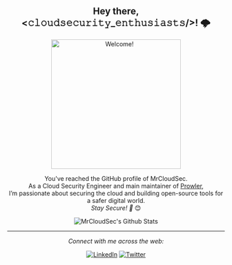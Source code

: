 <div align="center">
<h2> Hey there, <𝚌𝚕𝚘𝚞𝚍𝚜𝚎𝚌𝚞𝚛𝚒𝚝𝚢_𝚎𝚗𝚝𝚑𝚞𝚜𝚒𝚊𝚜𝚝𝚜/>! 🌩️ </h2>
</div>

<div align="center" width="50">

<img src="https://github.com/user-attachments/assets/b5c75e2e-e7bc-42a2-ad31-ea556d1e99ed" alt="Welcome!" width="300"/>

</div>

<div align="center">

You've reached the GitHub profile of MrCloudSec. <br>
As a Cloud Security Engineer and main maintainer of [Prowler](https://github.com/prowler-cloud/prowler), <br>I’m passionate about securing the cloud and building open-source tools for a safer digital world. <br>
<i>Stay Secure! 🔐</i> 😊

</div>

<div align="center">

<img align="center" src="https://github-readme-stats.vercel.app/api?username=MrCloudSec&include_all_commits=true&count_private=true&show_icons=true&line_height=20&title_color=7A7ADB&icon_color=2234AE&text_color=D3D3D3&bg_color=0,000000,130F40" alt="MrCloudSec's Github Stats">

---

<i>Connect with me across the web:</i><br>

<a href="https://www.linkedin.com/in/sergargar" target="_blank"><img src="https://img.shields.io/badge/LinkedIn-%230077B5.svg?&style=flat-square&logo=linkedin&logoColor=white" alt="LinkedIn"></a>
<a href="https://twitter.com/MrCloudSec" target="_blank"><img src="https://img.shields.io/badge/Twitter-%231DA1F2.svg?&style=flat-square&logo=twitter&logoColor=white" alt="Twitter"></a>

</div>
